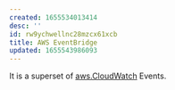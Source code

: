 ```yaml
---
created: 1655534013414
desc: ''
id: rw9ychwellnc28mzcx61xcb
title: AWS EventBridge
updated: 1655543986093
---
```

   
It is a superset of [aws.CloudWatch](../devlog/aws.CloudWatch.md) Events.